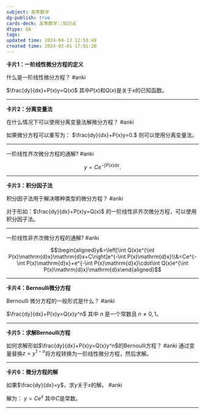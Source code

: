 ```yaml
---
subject: 高等数学
dg-publish: true
cards-deck: 高等数学::知识点
dtype: QA
tags: 
updated time: 2024-04-13 12:53:49
created time: 2024-03-01 17:01:28
---
```


**卡片1：一阶线性微分方程的定义**

什么是一阶线性微分方程？ #anki

$\frac{dy}{dx}+P(x)y=Q(x)$
其中$P(x)$和$Q(x)$是关于$x$的已知函数。

---

**卡片2：分离变量法**

在什么情况下可以使用分离变量法解微分方程？ #anki

如果微分方程可以重写为：
$\frac{dy}{dx}+P(x)y=0.$
则可以使用分离变量法。

---

一阶线性齐次微分方程的通解? #anki 

$$y=Ce^{-\int P(x)dx}.$$

---

**卡片3：积分因子法**

积分因子法用于解决哪种类型的微分方程？ #anki 

对于形如：$\frac{dy}{dx}+P(x)y=Q(x)$ 的一阶线性非齐次微分方程，可以使用积分因子法。

---

一阶线性非齐次微分方程的通解? #anki 

$$\begin{aligned}y&=\left[\int Q(x)e^{\int P(x)\mathrm{d}x}\mathrm{d}x+C\right]e^{-\int P(x)\mathrm{d}x}\\&=Ce^{-\int P(x)\mathrm{d}x}+e^{-\int P(x)\mathrm{d}x}\cdot\int Q(x)e^{\int P(x)\mathrm{d}x}\mathrm{d}x\end{aligned}$$

---

**卡片4：Bernoulli微分方程**

Bernoulli 微分方程的一般形式是什么？ #anki 

$\frac{dy}{dx}+P(x)y=Q(x)y^n$
其中 $n$ 是一个常数且 $n\neq 0,1$。

---

**卡片5：求解Bernoulli方程**

如何求解形如$\frac{dy}{dx}+P(x)y=Q(x)y^n$的Bernoulli方程？ #anki 
通过变量替换$z=y^{1-n}$将方程转换为一阶线性微分方程，然后求解。

---

**卡片6：微分方程的解**

如果$\frac{dy}{dx}=y$，求$y$关于$x$的解。 #anki 

解为：
$y=Ce^x$
其中$C$是常数。

---
